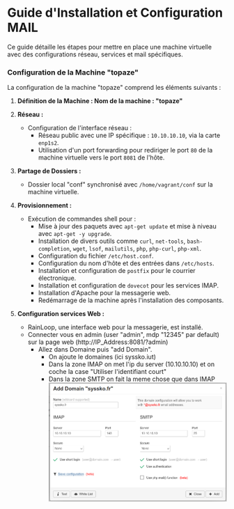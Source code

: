 # Guide d'Installation et Configuration MAIL

Ce guide détaille les étapes pour mettre en place une machine virtuelle avec des configurations réseau, services et mail spécifiques.

### Configuration de la Machine "topaze"

La configuration de la machine "topaze" comprend les éléments suivants :

1. **Définition de la Machine : Nom de la machine : "topaze"**

2. **Réseau :**
	- Configuration de l'interface réseau :
		- Réseau public avec une IP spécifique : `10.10.10.10`, via la carte `enp1s2`.
		- Utilisation d'un port forwarding pour rediriger le port `80` de la machine virtuelle vers le port `8081` de l'hôte.

3. **Partage de Dossiers :**
	- Dossier local "conf" synchronisé avec `/home/vagrant/conf` sur la machine virtuelle.

4. **Provisionnement :**
	- Exécution de commandes shell pour :
		- Mise à jour des paquets avec `apt-get update` et mise à niveau avec `apt-get -y upgrade`.
		- Installation de divers outils comme `curl`, `net-tools`, `bash-completion`, `wget`, `lsof`, `mailutils`, `php`, `php-curl`, `php-xml`.
		- Configuration du fichier `/etc/host.conf`.
		- Configuration du nom d'hôte et des entrées dans `/etc/hosts`.
		- Installation et configuration de `postfix` pour le courrier électronique.
		- Installation et configuration de `dovecot` pour les services IMAP.
		- Installation d'Apache pour la messagerie web.
		- Redémarrage de la machine après l'installation des composants.

5. **Configuration services Web :**
   	- RainLoop, une interface web pour la messagerie, est installé.
	- Connecter vous en admin (user "admin", mdp "12345" par default) sur la page web (http://IP_Address:8081/?admin) 
   		- Allez dans Domaine puis "add Domain".
   			- On ajoute le domaines (ici syssko.iut)
   			- Dans la zone IMAP on met l'ip du server (10.10.10.10) et on coche la case "Utiliser l'identifiant court"
   			- Dans la zone SMTP on fait la meme chose que dans IMAP
   			![config du domaine](equipe-b/doc/images/conf-mail.png)
